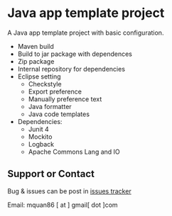 # Java app template project
A Java app template project with basic configuration.

* Maven build
* Build to jar package with dependences
* Zip package
* Internal repository for dependencies
* Eclipse setting
    * Checkstyle
    * Export preference
    * Manually preference text
    * Java formatter
    * Java code templates
* Dependencies:
    * Junit 4
    * Mockito
    * Logback
    * Apache Commons Lang and IO
    
## Support or Contact
Bug & issues can be post in [issues tracker](https://github.com/mquan86/java-app/issues)

Email: mquan86 [ at ] gmail[ dot ]com